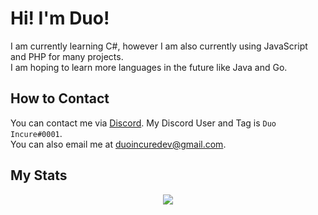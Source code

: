# Hi! I'm Duo!

I am currently learning C#, however I am also currently using JavaScript and PHP for many projects.  
I am hoping to learn more languages in the future like Java and Go.

## How to Contact
You can contact me via [Discord](https://discord.com/ "Your Place to Talk and Hang Out"). My Discord User and Tag is `Duo Incure#0001`.  
You can also email me at <duoincuredev@gmail.com>.

## My Stats
<p align="center">
    <img src="https://github-readme-stats.vercel.app/api?username=DuoIncure&count_private=true&show_icons=true&theme=monokai" />
</p>
